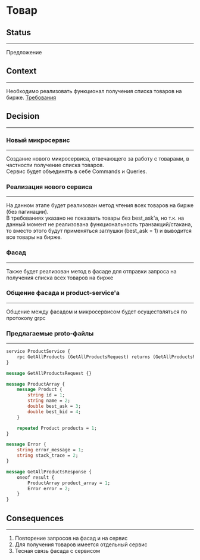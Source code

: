 
# Товар

## Status
---
Предложение

## Context
---
Необходимо реализовать функционал получения списка товаров на бирже.
[Требования](https://docs.google.com/document/d/1LMghw4bXezuPiETa0or1F-m5znHtXrK0DNNMGikpgv0/edit?usp=sharing)

## Decision
---

### Новый микросервис
---
Создание нового микросервиса, отвечающего за работу с товарами, в частности получение списка товаров.  
Сервис будет объединять в себе Commands и Queries.  

### Реализация нового сервиса
---
На данном этапе будет реализован метод чтения всех товаров на бирже (без пагинации).  
В требованиях указано не показвать товары без best_ask'а, но т.к. на данный момент не реализована функциональность транзакций/стакана, то
вместо этого будут применяться заглушки (best_ask = 1) и выводится все товары на бирже.  


### Фасад
---
Также будет реализован метод в фасаде для отправки запроса на получения списка всех товаров на бирже

### Общение фасада и product-service'а
---
Общение между фасадом и микросервисом будет осуществляться по протоколу grpc


### Предлагаемые proto-файлы
---
```protobuf
service ProductService {
    rpc GetAllProducts (GetAllProductsRequest) returns (GetAllProductsResponse);
}

message GetAllProductsRequest {}

message ProductArray {
    message Product {
        string id = 1;
        string name = 2;
        double best_ask = 3;
        double best_bid = 4;
    }

    repeated Product products = 1;
}

message Error {
    string error_message = 1;
    string stack_trace = 2;
}

message GetAllProductsResponse {
    oneof result {
        ProductArray product_array = 1;
        Error error = 2;
    }
}
```



## Consequences
---
1. Повторение запросов на фасад и на сервис
2. Для получения товаров имеется отдельный сервис
3. Тесная связь фасада с сервисом
